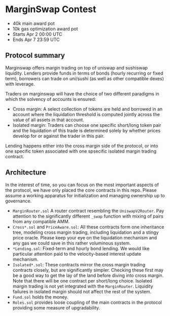# MarginSwap Contest
- 40k main award pot
- 10k gas optimization award pot
- Starts Apr 2 00:00 UTC
- Ends Apr 7 23:59 UTC

## Protocol summary

Marginswap offers margin trading on top of uniswap and sushiswap liquidity.
Lenders provide funds in terms of bonds (hourly recurring or fixed term), borrowers can trade on uni/sushi (as well as other compatible dexes) with leverage.

Traders on marginswap will have the choice of two different paradigms in which the solvency of accounts is ensured:
* Cross margin: A select collection of tokens are held and borrowed in an account where the liquidation threshold is computed jointly across the value of all assets in that account.
* Isolated margin: Traders can choose one specific short/long token pair and the liquidation of this trade is determined solely by whether prices develop for or against the trader in this pair.

Lending happens either into the cross margin side of the protocol, or into one specific token associated with one spsecific isolated margin trading contract.

## Architecture

In the interest of time, so you can focus on the most important aspects of the protocol, we have only placed the core contracts in this repo. Please assume a working apparatus for initialization and managing ownership up to governance.

* `MarginRouter.sol` A router contract resembling the `UniswapV2Router`. Pay attention to the significantly different `_swap` function with mixing of pairs from any compatible AMM.
* `Cross*.sol` and `PriceAware.sol`: All these contracts form one inheritance tree, modeling cross margin trading, including liquidation and a stingy price oracle. Please keep your eye on the liquidation mechanism and any gas we could save in this rather voluminous system.
* `*Lending.sol`: Fixed-term and hourly bond lending. We would like particular attention paid to the velocity-based interest update mechanism.
* `Isolated*.sol`: These contracts mirror the cross margin trading contracts closely, but are significantly simpler. Checking these first may be a good way to get the lay of the land before diving into cross margin. Note that there will be one contract per short/long choice. Isolated margin trading is not yet integrated with the `MarginRouter`. Liquidity failures in isolated margin should not affect the rest of the system.
* `Fund.sol` holds the money.
* `Roles.sol` provides loose coupling of the main contracts in the protocol providing some measure of upgradability.
